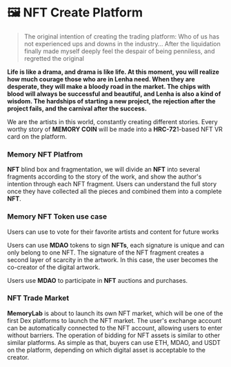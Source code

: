 # 🖼 NFT Create Platform

> The original intention of creating the trading platform: Who of us has not experienced ups and downs in the industry... After the liquidation finally made myself deeply feel the despair of being penniless, and regretted the original

**Life is like a drama, and drama is like life. At this moment, you will realize how much courage those who are in Lenha need. When they are desperate, they will make a bloody road in the market. The chips with blood will always be successful and beautiful, and Lenha is also a kind of wisdom. The hardships of starting a new project, the rejection after the project fails, and the carnival after the success.**

We are the artists in this world, constantly creating different stories. Every worthy story of **MEMORY COIN** will be made into a **HRC-72**1-based NFT VR card on the platform.

### Memory NFT Platfrom

**NFT** blind box and fragmentation, we will divide an **NFT** into several fragments according to the story of the work, and show the author's intention through each NFT fragment. Users can understand the full story once they have collected all the pieces and combined them into a complete **NFT**.



### Memory NFT Token use case

Users can use to vote for their favorite artists and content for future works

Users can use **MDAO** tokens to sign **NFTs**, each signature is unique and can only belong to one NFT. The signature of the NFT fragment creates a second layer of scarcity in the artwork. In this case, the user becomes the co-creator of the digital artwork.

Users use **MDAO** to participate in **NFT** auctions and purchases.



### NFT Trade Market

**MemoryLab** is about to launch its own NFT market, which will be one of the first Dex platforms to launch the NFT market. The user's exchange account can be automatically connected to the NFT account, allowing users to enter without barriers. The operation of bidding for NFT assets is similar to other similar platforms. As simple as that, buyers can use ETH, MDAO, and USDT on the platform, depending on which digital asset is acceptable to the creator.



